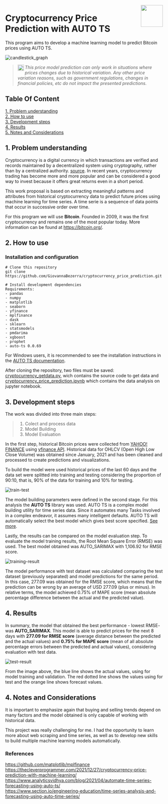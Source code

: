 <img src="https://user-images.githubusercontent.com/44107852/233505500-e03ec5b7-920d-4fdd-872a-31ebcf295ca4.png" align="right"
      width="70" height="70">
      
# Cryptocurrency Price Prediction with AUTO TS
   
   
This program aims to develop a machine learning model to predict Bitcoin prices using AUTO TS.

![candlestick_graph](https://user-images.githubusercontent.com/44107852/233504877-c678f7a7-a469-4107-aa42-3b40a1b591b3.jpg)

><img src="https://user-images.githubusercontent.com/44107852/232332112-330712e3-4ed0-4703-a88e-4fc4edbe68db.png" 
align="left" alt="imdb logo" width="20" height="20">
*This price model prediction can only work in situations where prices changes due to historical variation. Any other price variation reasons, such as government regulations, changes in financial policies, etc do not impact the presented predictions.*

## Table Of Content  

[1. Problem understanding](#1.-problem-understanding)  
[2. How to use](#2.-how-to-use)  
[3. Development steps](#3.-development-steps)    
[4. Results](#4.-results)  
[5. Notes and Considerations](#5.-notes-and-considerations)  


## 1. Problem understanding  

Cryptocurrency is a digital currency in which transactions are verified and records maintained by a decentralized system using cryptography, rather than by a centralized authority. [source](https://www.google.com/search?q=what+is+cryptocurrency&rlz=1C1GCEA_enBR960BR960&oq=what+is+crypt&aqs=chrome.2.0i512j69i57j0i512l4j0i22i30l4.4489j0j7&sourceid=chrome&ie=UTF-8). In recent years, cryptocurrency trading has become more and more popular and can be considered a good way to invest because it offers great returns even in a short period.   

This work proposal is based on extracting meaningful patterns and attributes from historical cryptocurrency data to predict future prices using machine learning for time series. A time serie is a sequence of data points that occur in successive order over time.   

For this program we will use **Bitcoin**. Founded in 2009, it was the first cryptocurrency and remains one of the most popular today. More information can be found at https://bitcoin.org/.

## 2. How to use  

### Installation and configuration 

```
# Clone this repository
git clone https://github.com/GiovannaBezerra/cryptocurrency_price_prediction.git

# Install development dependencies
Requirements:
- pandas
- numpy
- matplotlib
- seaborn
- yfinance
- mplfinance
- dask
- sklearn
- statsmodels
- pmdarima
- xgboost
- prophet
- auto-ts 0.0.69
```

For Windows users, it is recommended to see the installation instructions in the [AUTO TS documentation](https://github.com/AutoViML/Auto_TS#note-for-windows-users).

After cloning the repository, two files must be saved: [cryptocurrency_getdata.py](https://github.com/GiovannaBezerra/cryptocurrency_price_prediction/blob/main/cryptocurrency_get_data.py), wich contains the source code to get data and [cryptocurrency_price_prediction.ipynb](https://github.com/GiovannaBezerra/cryptocurrency_price_prediction/blob/main/cryptocurrency_price_prediction.ipynb) which contains the data analysis on jupyter notebook.

## 3. Development steps

The work was divided into three main steps:   
> 1. Colect and process data
> 2. Model Building
> 3. Model Evaluation

In the first step, historical Bitcoin prices were collected from [YAHOO! FINANCE](https://finance.yahoo.com/quote/BTC-USD?p=BTC-USD&.tsrc=fin-srch) using [yfinance API](https://pypi.org/project/yfinance/). Historical data for OHLCV (Open High Low Close Volume) was obtained since January, 2021 and has been cleaned and processed to create predictions and visualizations.   

To build the model were used historical prices of the last 60 days and the data set were splitted into training and testing considering the proportion of 90:10, that is, 90% of the data for training and 10% for testing.

![train-test](https://user-images.githubusercontent.com/44107852/233241994-254f8f18-25fa-4d16-9f1a-02e6fe7d3969.jpg)

The model building parameters were defined in the second stage. For this analysis the **AUTO TS** library was used. AUTO TS is a complex model building utility for time series data. Since it automates many Tasks involved in a complex endeavor, it assumes many intelligent defaults. AUTO TS will automatically select the best model which gives best score specified. [See more](https://pypi.org/project/auto-ts/). 

Lastly, the results can be compared on the model evaluation step. To evaluate the model training results, the Root Mean Square Error (RMSE) was used. The best model obtained was AUTO_SARIMAX with 1,106.92 for RMSE score.

![training-result](https://user-images.githubusercontent.com/44107852/233242042-2c52900a-8786-40f1-a06c-2507f9d6ebf5.jpg)

The model performance with test dataset was calculated comparing the test dataset (previously separated) and model predictions for the same period. In this case, 277.09 was obtained for the RMSE score, which means that the prediction can be wrong by an average of USD 277.09 (plus or minus). In relative terms, the model achieved 0.75% of MAPE score (mean absolute percentage difference between the actual and the predicted value).


## 4. Results 

In summary, the model that obtained the best performance - lowest RMSE- was **AUTO_SARIMAX**. This model is able to predict prices for the next 8 days with **277.09 for RMSE score** (average distance between the predicted and the actual values) and **0.75% for MAPE score** (mean of all absolute percentage errors between the predicted and actual values), considering evaluation with test data.

![test-result](https://user-images.githubusercontent.com/44107852/233242095-ce8bebde-2588-4cdd-a3f3-0e4aced02d94.jpg)

From the image above, the blue line shows the actual values, using for model training and validation. The red dotted line shows the values using for test and the orange line shows forecast values.


## 4. Notes and Considerations  

It is important to emphasize again that buying and selling trends depend on many factors and the model obtained is only capable of working with historical data.

This project was really challenging for me. I had the opportunity to learn more about web scraping and time series, as well as to develop new skills to build multiple machine learning models automatically.


### References

<https://github.com/matplotlib/mplfinance>   
<https://thecleverprogrammer.com/2021/12/27/cryptocurrency-price-prediction-with-machine-learning/>  
<https://www.analyticsvidhya.com/blog/2021/04/automate-time-series-forecasting-using-auto-ts/>  
<https://www.section.io/engineering-education/time-series-analysis-and-forecasting-using-auto-time-series/>   
